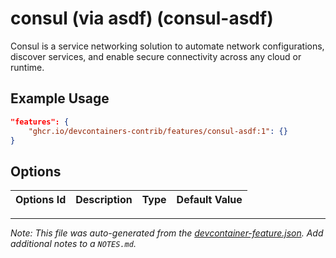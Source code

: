 
# consul (via asdf) (consul-asdf)

Consul is a service networking solution to automate network configurations, discover services, and enable secure connectivity across any cloud or runtime.

## Example Usage

```json
"features": {
    "ghcr.io/devcontainers-contrib/features/consul-asdf:1": {}
}
```

## Options

| Options Id | Description | Type | Default Value |
|-----|-----|-----|-----|




---

_Note: This file was auto-generated from the [devcontainer-feature.json](https://github.com/devcontainers-contrib/features/blob/main/src/consul-asdf/devcontainer-feature.json).  Add additional notes to a `NOTES.md`._
